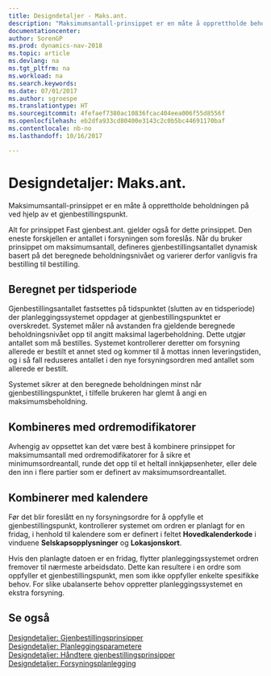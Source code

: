 ```yaml
---
title: Designdetaljer - Maks.ant.
description: "Maksimumsantall-prinsippet er en måte å opprettholde beholdningen på ved hjelp av et gjenbestillingspunkt."
documentationcenter: 
author: SorenGP
ms.prod: dynamics-nav-2018
ms.topic: article
ms.devlang: na
ms.tgt_pltfrm: na
ms.workload: na
ms.search.keywords: 
ms.date: 07/01/2017
ms.author: sgroespe
ms.translationtype: HT
ms.sourcegitcommit: 4fefaef7380ac10836fcac404eea006f55d8556f
ms.openlocfilehash: eb2dfa933cd80400e3143c2c0b5bc44691170baf
ms.contentlocale: nb-no
ms.lasthandoff: 10/16/2017

---
```

# <a name="design-details-maximum-qty"></a>Designdetaljer: Maks.ant.
Maksimumsantall-prinsippet er en måte å opprettholde beholdningen på ved hjelp av et gjenbestillingspunkt.  
  
 Alt for prinsippet Fast gjenbest.ant. gjelder også for dette prinsippet. Den eneste forskjellen er antallet i forsyningen som foreslås. Når du bruker prinsippet om maksimumsantall, defineres gjenbestillingsantallet dynamisk basert på det beregnede beholdningsnivået og varierer derfor vanligvis fra bestilling til bestilling.  
  
## <a name="calculated-per-time-bucket"></a>Beregnet per tidsperiode  
 Gjenbestillingsantallet fastsettes på tidspunktet (slutten av en tidsperiode) der planleggingssystemet oppdager at gjenbestillingspunktet er overskredet. Systemet måler nå avstanden fra gjeldende beregnede beholdningsnivået opp til angitt maksimal lagerbeholdning. Dette utgjør antallet som må bestilles. Systemet kontrollerer deretter om forsyning allerede er bestilt et annet sted og kommer til å mottas innen leveringstiden, og i så fall reduseres antallet i den nye forsyningsordren med antallet som allerede er bestilt.  
  
 Systemet sikrer at den beregnede beholdningen minst når gjenbestillingspunktet, i tilfelle brukeren har glemt å angi en maksimumsbeholdning.  
  
## <a name="combines-with-order-modifiers"></a>Kombineres med ordremodifikatorer  
 Avhengig av oppsettet kan det være best å kombinere prinsippet for maksimumsantall med ordremodifikatorer for å sikre et minimumsordreantall, runde det opp til et heltall innkjøpsenheter, eller dele den inn i flere partier som er definert av maksimumsordreantallet.  
  
## <a name="combines-with-calendars"></a>Kombinerer med kalendere  
 Før det blir foreslått en ny forsyningsordre for å oppfylle et gjenbestillingspunkt, kontrollerer systemet om ordren er planlagt for en fridag, i henhold til kalendere som er definert i feltet **Hovedkalenderkode** i vinduene **Selskapsopplysninger** og **Lokasjonskort**.  
  
 Hvis den planlagte datoen er en fridag, flytter planleggingssystemet ordren fremover til nærmeste arbeidsdato. Dette kan resultere i en ordre som oppfyller et gjenbestillingspunkt, men som ikke oppfyller enkelte spesifikke behov. For slike ubalanserte behov oppretter planleggingssystemet en ekstra forsyning.  
  
## <a name="see-also"></a>Se også  
 [Designdetaljer: Gjenbestillingsprinsipper](design-details-reordering-policies.md)   
 [Designdetaljer: Planleggingsparametere](design-details-planning-parameters.md)   
 [Designdetaljer: Håndtere gjenbestillingsprinsipper](design-details-handling-reordering-policies.md)   
 [Designdetaljer: Forsyningsplanlegging](design-details-supply-planning.md)
